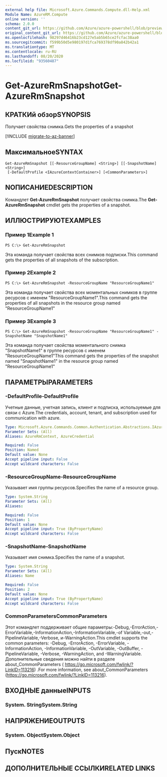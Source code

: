 ```yaml
---
external help file: Microsoft.Azure.Commands.Compute.dll-Help.xml
Module Name: AzureRM.Compute
online version: ''
schema: 2.0.0
content_git_url: https://github.com/Azure/azure-powershell/blob/preview/src/ResourceManager/Compute/Stack/Commands.Compute/help/Get-AzureRmSnapshot.md
original_content_git_url: https://github.com/Azure/azure-powershell/blob/preview/src/ResourceManager/Compute/Stack/Commands.Compute/help/Get-AzureRmSnapshot.md
ms.openlocfilehash: 98297d46416b23cd127e5ab5b65ce2fcfac38aa0
ms.sourcegitcommit: f599b50d5e980197d1fca769378df90a842b42a1
ms.translationtype: MT
ms.contentlocale: ru-RU
ms.lasthandoff: 08/20/2020
ms.locfileid: "93560487"
---
```

# <span data-ttu-id="6965a-101">Get-AzureRmSnapshot</span><span class="sxs-lookup"><span data-stu-id="6965a-101">Get-AzureRmSnapshot</span></span>

## <span data-ttu-id="6965a-102">КРАТКИй обзор</span><span class="sxs-lookup"><span data-stu-id="6965a-102">SYNOPSIS</span></span>
<span data-ttu-id="6965a-103">Получает свойства снимка.</span><span class="sxs-lookup"><span data-stu-id="6965a-103">Gets the properties of a snapshot</span></span>

[!INCLUDE [migrate-to-az-banner](../../includes/migrate-to-az-banner.md)]

## <span data-ttu-id="6965a-104">Максимальное</span><span class="sxs-lookup"><span data-stu-id="6965a-104">SYNTAX</span></span>

```
Get-AzureRmSnapshot [[-ResourceGroupName] <String>] [[-SnapshotName] <String>]
 [-DefaultProfile <IAzureContextContainer>] [<CommonParameters>]
```

## <span data-ttu-id="6965a-105">NОПИСАНИЕ</span><span class="sxs-lookup"><span data-stu-id="6965a-105">DESCRIPTION</span></span>
<span data-ttu-id="6965a-106">Командлет **Get-AzureRmSnapshot** получает свойства снимка.</span><span class="sxs-lookup"><span data-stu-id="6965a-106">The **Get-AzureRmSnapshot** cmdlet gets the properties of a snapshot.</span></span>

## <span data-ttu-id="6965a-107">ИЛЛЮСТРИРУЮТ</span><span class="sxs-lookup"><span data-stu-id="6965a-107">EXAMPLES</span></span>

### <span data-ttu-id="6965a-108">Пример 1</span><span class="sxs-lookup"><span data-stu-id="6965a-108">Example 1</span></span>
```
PS C:\> Get-AzureRmSnapshot
```

<span data-ttu-id="6965a-109">Эта команда получает свойства всех снимков подписки.</span><span class="sxs-lookup"><span data-stu-id="6965a-109">This command gets the properties of all snapshots of the subscription.</span></span>

### <span data-ttu-id="6965a-110">Пример 2</span><span class="sxs-lookup"><span data-stu-id="6965a-110">Example 2</span></span>
```
PS C:\> Get-AzureRmSnapshot -ResourceGroupName "ResourceGroupName1"
```

<span data-ttu-id="6965a-111">Эта команда получает свойства всех моментальных снимков в группе ресурсов с именем "ResourceGroupName1".</span><span class="sxs-lookup"><span data-stu-id="6965a-111">This command gets the properties of all snapshots in the resource group named "ResourceGroupName1"</span></span>

### <span data-ttu-id="6965a-112">Пример 3</span><span class="sxs-lookup"><span data-stu-id="6965a-112">Example 3</span></span>
```
PS C:\> Get-AzureRmSnapshot -ResourceGroupName "ResourceGroupName1" -SnapshotName "SnapshotName1"
```

<span data-ttu-id="6965a-113">Эта команда получает свойства моментального снимка "SnapshotName1" в группе ресурсов с именем "ResourceGroupName1"</span><span class="sxs-lookup"><span data-stu-id="6965a-113">This command gets the properties of the snapshot named "SnapshotName1" in the resource group named "ResourceGroupName1"</span></span>

## <span data-ttu-id="6965a-114">ПАРАМЕТРЫ</span><span class="sxs-lookup"><span data-stu-id="6965a-114">PARAMETERS</span></span>

### <span data-ttu-id="6965a-115">-DefaultProfile</span><span class="sxs-lookup"><span data-stu-id="6965a-115">-DefaultProfile</span></span>
<span data-ttu-id="6965a-116">Учетные данные, учетная запись, клиент и подписка, используемые для связи с Azure.</span><span class="sxs-lookup"><span data-stu-id="6965a-116">The credentials, account, tenant, and subscription used for communication with azure.</span></span>

```yaml
Type: Microsoft.Azure.Commands.Common.Authentication.Abstractions.IAzureContextContainer
Parameter Sets: (All)
Aliases: AzureRmContext, AzureCredential

Required: False
Position: Named
Default value: None
Accept pipeline input: False
Accept wildcard characters: False
```

### <span data-ttu-id="6965a-117">-ResourceGroupName</span><span class="sxs-lookup"><span data-stu-id="6965a-117">-ResourceGroupName</span></span>
<span data-ttu-id="6965a-118">Указывает имя группы ресурсов.</span><span class="sxs-lookup"><span data-stu-id="6965a-118">Specifies the name of a resource group.</span></span>

```yaml
Type: System.String
Parameter Sets: (All)
Aliases: 

Required: False
Position: 1
Default value: None
Accept pipeline input: True (ByPropertyName)
Accept wildcard characters: False
```

### <span data-ttu-id="6965a-119">-SnapshotName</span><span class="sxs-lookup"><span data-stu-id="6965a-119">-SnapshotName</span></span>
<span data-ttu-id="6965a-120">Указывает имя снимка.</span><span class="sxs-lookup"><span data-stu-id="6965a-120">Specifies the name of a snapshot.</span></span>

```yaml
Type: System.String
Parameter Sets: (All)
Aliases: Name

Required: False
Position: 2
Default value: None
Accept pipeline input: True (ByPropertyName)
Accept wildcard characters: False
```

### <span data-ttu-id="6965a-121">CommonParameters</span><span class="sxs-lookup"><span data-stu-id="6965a-121">CommonParameters</span></span>
<span data-ttu-id="6965a-122">Этот командлет поддерживает общие параметры:-Debug,-ErrorAction,-ErrorVariable,-InformationAction,-InformationVariable,-of Variable,-out,-PipelineVariable,-Verbose, и-WarningAction.</span><span class="sxs-lookup"><span data-stu-id="6965a-122">This cmdlet supports the common parameters: -Debug, -ErrorAction, -ErrorVariable, -InformationAction, -InformationVariable, -OutVariable, -OutBuffer, -PipelineVariable, -Verbose, -WarningAction, and -WarningVariable.</span></span> <span data-ttu-id="6965a-123">Дополнительные сведения можно найти в разделе about_CommonParameters ( https://go.microsoft.com/fwlink/?LinkID=113216) .</span><span class="sxs-lookup"><span data-stu-id="6965a-123">For more information, see about_CommonParameters (https://go.microsoft.com/fwlink/?LinkID=113216).</span></span>

## <span data-ttu-id="6965a-124">ВХОДНЫЕ данные</span><span class="sxs-lookup"><span data-stu-id="6965a-124">INPUTS</span></span>

### <span data-ttu-id="6965a-125">System. String</span><span class="sxs-lookup"><span data-stu-id="6965a-125">System.String</span></span>

## <span data-ttu-id="6965a-126">НАПРЯЖЕНИЕ</span><span class="sxs-lookup"><span data-stu-id="6965a-126">OUTPUTS</span></span>

### <span data-ttu-id="6965a-127">System. Object</span><span class="sxs-lookup"><span data-stu-id="6965a-127">System.Object</span></span>

## <span data-ttu-id="6965a-128">Пуск</span><span class="sxs-lookup"><span data-stu-id="6965a-128">NOTES</span></span>

## <span data-ttu-id="6965a-129">ДОПОЛНИТЕЛЬНЫЕ ССЫЛКИ</span><span class="sxs-lookup"><span data-stu-id="6965a-129">RELATED LINKS</span></span>

